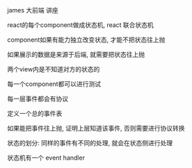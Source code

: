 james 大前端 讲座

react的每个component做成状态机, react 联合状态机

component如果有能力独立改变状态, 才能不把状态往上抛

如果展示的数据是来源于后端, 就需要把状态往上抛

两个view内是不知道对方的状态的

每一个component都可以进行测试

每一层事件都会有协议

定义一个总的事件表

如果能把事件往上抛, 证明上层知道该事件, 否则需要进行协议转换


状态的划分:
同样的事件有不同的处理, 就会在状态侧进行处理

状态机有一个 event handler

